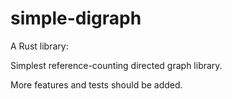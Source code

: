 # simple-digraph

A Rust library:

Simplest reference-counting directed graph library.

More features and tests should be added.
